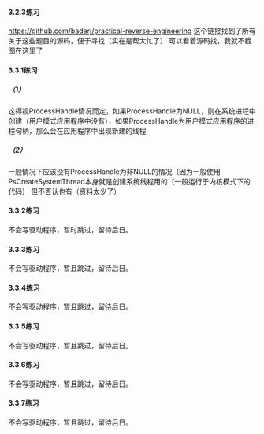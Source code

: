 #### 3.2.3练习
https://github.com/baderj/practical-reverse-engineering
这个链接找到了所有关于这些题目的源码，便于寻找（实在是帮大忙了）
可以看着源码找，我就不截图在这里了

#### 3.3.1练习
##### （1）
这得视ProcessHandle情况而定，如果ProcessHandle为NULL，则在系统进程中创建（用户模式应用程序中没有），如果ProcessHandle为用户模式应用程序的进程句柄，那么会在应用程序中出现新建的线程
##### （2）
一般情况下应该没有ProcessHandle为非NULL的情况（因为一般使用PsCreateSystemThread本身就是创建系统线程用的（一般运行于内核模式下的代码）
但不否认也有（资料太少了）

#### 3.3.2练习
不会写驱动程序，暂时跳过，留待后日。

#### 3.3.3练习
不会写驱动程序，暂且跳过，留待后日。

#### 3.3.4练习
不会写驱动程序，暂且跳过，留待后日。

#### 3.3.5练习
不会写驱动程序，暂且跳过，留待后日。

#### 3.3.6练习
不会写驱动程序，暂且跳过，留待后日。

#### 3.3.7练习
不会写驱动程序，暂且跳过，留待后日。